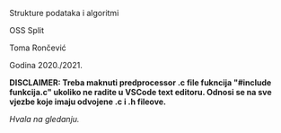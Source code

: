 Strukture podataka i algoritmi

OSS Split

Toma Rončević

Godina 2020./2021.

**DISCLAIMER: Treba maknuti predprocessor .c file fukncija "#include funkcija.c" ukoliko ne radite u VSCode text editoru. 
Odnosi se na sve vjezbe koje imaju odvojene .c i .h fileove.**

_Hvala na gledanju._
